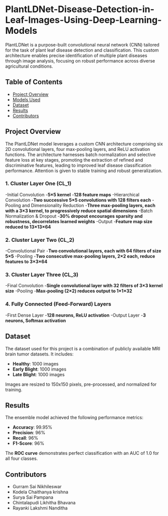 # PlantLDNet-Disease-Detection-in-Leaf-Images-Using-Deep-Learning-Models

PlantLDNet is a purpose-built convolutional neural network (CNN) tailored for the task of plant leaf disease detection and classification. This custom architecture enables precise identification of multiple plant diseases through image analysis, focusing on robust performance across diverse agricultural conditions.

## Table of Contents
- [Project Overview](#project-overview)
- [Models Used](#models-used)
- [Dataset](#dataset)
- [Results](#results)
- [Contributors](#contributors)

## Project Overview
The PlantLDNet model leverages a custom CNN architecture comprising six 2D convolutional layers, four max-pooling layers, and ReLU activation functions. The architecture harnesses batch normalization and selective feature loss at key stages, promoting the extraction of refined and discriminative features, leading to improved leaf disease classification performance. Attention is given to stable training and robust generalization.

### 1. Cluster Layer One (CL_1)
-Initial Convolution
-**5×5 kernel**
-**128 feature maps**
-Hierarchical Convolution
-**Two successive 5×5 convolutions with 128 filters each**
-Pooling and Dimensionality Reduction
-**Three max-pooling layers, each with a 3×3 kernel, to progressively reduce spatial dimensions**
-Batch Normalization & Dropout
-**30% dropout encourages sparsity and robustness, decorrelates learned weights**
-Output
-**Feature map size reduced to 13×13×64**

### 2. Cluster Layer Two (CL_2)
-Convolutional Pair
-**Two convolutional layers, each with 64 filters of size 5×5**
-Pooling
-**Two consecutive max-pooling layers, 2×2 each, reduce features to 3×3×64**

### 3. Cluster Layer Three (CL_3)
-Final Convolution
-**Single convolutional layer with 32 filters of 3×3 kernel size**
-Pooling
-**Max-pooling (2×2) reduces output to 1×1×32**

### 4. Fully Connected (Feed-Forward) Layers
-First Dense Layer
-**128 neurons, ReLU activation**
-Output Layer
-**3 neurons, Softmax activation**


## Dataset

The dataset used for this project is a combination of publicly available MRI brain tumor datasets. It includes:
- **Healthy**: 1000 images
- **Early Blight**: 1000 images
- **Late Blight**: 1000 images

Images are resized to 150x150 pixels, pre-processed, and normalized for training.

## Results

The ensemble model achieved the following performance metrics:
- **Accuracy**: 99.95%
- **Precision**: 96%
- **Recall**: 96%
- **F1-Score**: 96%

The **ROC curve** demonstrates perfect classification with an AUC of 1.0 for all four classes.

## Contributors

- Gurram Sai Nikhileswar
- Kodela Chaithanya krishna
- Surya Sai Pampana
- Chintalapudi Likhitha Bhavana
- Rayanki Lakshmi Nanditha
